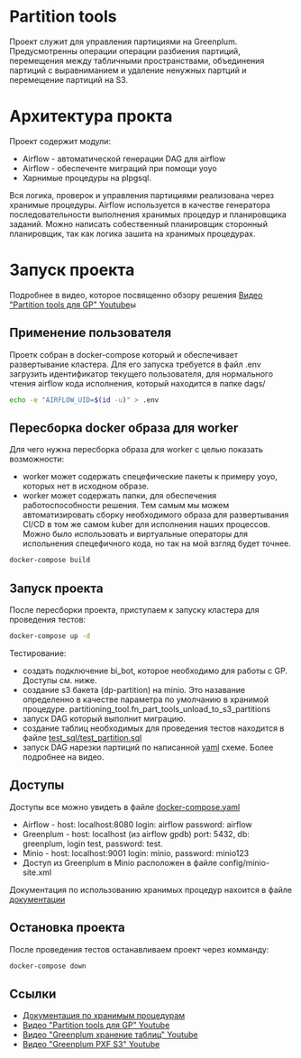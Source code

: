 # Partition tools
Проект служит для управления партициями на Greenplum. Предусмотренны операции операции разбиения партиций, перемещения между табличными пространствами, объединения партиций с выравниманием и удаление ненужных партций и перемещение партиций на S3.

# Архитектура прокта
Проект содержит модули:
- Airflow - автоматической генерации DAG для airflow
- Airflow - обеспеченте миграций при помощи yoyo
- Харнимые процедуры на plpgsql.

Вся логика, проверок и управления партициями реализована через хранимые процедуры. Airflow используется в качестве генератора последовательности выполнения хранимых процедур и планировщика заданий. Можно написать собественный планировщик сторонный планировщик, так как логика зашита на хранимых процедурах.

# Запуск проекта
Подробнее в видео, которое посвященно обзору решения [Видео "Partition tools для GP" Youtube](https://youtu.be/nePlGkWjZdc)ы

## Применение пользователя
Проетк собран в docker-compose который и обеспечивает развертывание кластера. Для его запуска требуется в файл .env загрузить идентификатор текущего пользователя, для нормального чтения airflow кода исполнения, который находится в папке dags/
```sh
echo -e "AIRFLOW_UID=$(id -u)" > .env
```
## Пересборка docker образа для worker
Для чего нужна пересборка образа для worker с целью показать возможности:
- worker может содержать спецефические пакеты к примеру yoyo, которых нет в исходном образе.
- worker может содержать  папки, для обеспечения работоспособности решения.
Тем самым мы можем автоматизировать сборку необходимого образа для развертывания CI/CD в том же самом kuber для исполнения наших процессов. Можно было использовать и виртуальные операторы для испольнения спецефичного кода, но так на мой взгляд будет точнее. 
```sh
docker-compose build
```

## Запуск проекта
После пересборки проекта, приступаем к запуску кластера для проведения тестов:
```sh
docker-compose up -d
```
Тестирование:
- создать подключение bi_bot, которое необходимо для работы с GP. Доступы см. ниже.
- создание s3 бакета (dp-partition) на minio. Это назавание определенно в качестве параметра по умолчанию в хранимой процедуре. partitioning_tool.fn_part_tools_unload_to_s3_partitions
- запуск DAG который выполнит миграцию.
- создание таблиц необходимых для проведения тестов находится в файле  [test_sql/test_partition.sql](./test_sql/test_partition.sql)
- запуск DAG нарезки партиций по написанной  [yaml](./dags/partitioning_configs/greenplum/test_part.yaml) схеме.
Более подробнее на видео.

## Доступы
Доступы все можно увидеть в файле  [docker-compose.yaml](./docker-compose.yaml)
- Airflow - host: localhost:8080 login: airflow password: airflow
- Greenplum - host: localhost (из airflow gpdb) port: 5432, db: greenplum, login test, password: test.
- Minio - host: localhost:9001 login: minio, password: minio123
- Доступ из Greenplum в Minio расположен в файле config/minio-site.xml

Документация по использованию хранимых процедур нахоится в файле [документации](./doc/table_operation.md)  

## Остановка проекта
После проведения тестов останавливаем проект через комманду:
```sh
docker-compose down
```

## Ссылки
- [Документация по хранимым процедурам](./doc/table_operation.md)
- [Видео "Partition tools для GP" Youtube](https://youtu.be/nePlGkWjZdc)
- [Видео "Greenplum хранение таблиц" Youtube](https://youtu.be/yV0leI-lRWM)
- [Видео "Greenplum PXF S3" Youtube](https://youtu.be/iz-J_yFHgTE)



